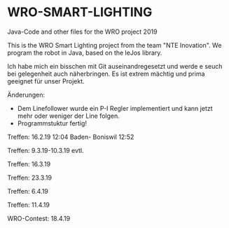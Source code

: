 # WRO-SMART-LIGHTING
Java-Code and other files for the WRO project 2019

This is the WRO Smart Lighting project from the team "NTE Inovation". We program the robot in Java, based on the leJos library.

Ich habe mich ein bisschen mit Git auseinandregesetzt und werde e seuch bei gelegenheit auch näherbringen. Es ist extrem mächtig und prima geeignet für unser Projekt. 

Änderungen:
  - Dem Linefollower wurde ein P-I Regler implementiert und kann jetzt mehr oder weniger der Line folgen.
  - Programmstuktur fertig!
  
Treffen:  16.2.19 12:04 Baden- Boniswil 12:52

Treffen:  9.3.19-10.3.19 evtl.  

Treffen:  16.3.19 

Treffen:  23.3.19

Treffen:  6.4.19

Treffen:  11.4.19

WRO-Contest: 18.4.19
